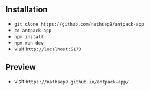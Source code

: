 ## Installation

- `git clone https://github.com/nathsep9/antpack-app`
- `cd antpack-app`
- `npm install`
- `npm run dev`
- visit `http://localhost:5173`

## Preview

- visit `https://nathsep9.github.io/antpack-app/`
